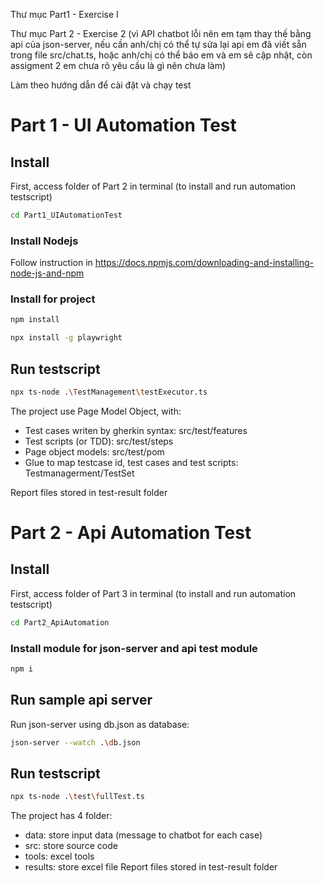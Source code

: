 Thư mục Part1 - Exercise I

Thư mục Part 2 - Exercise 2 (vì API chatbot lỗi nên em tạm thay thế bằng api của json-server, nếu cần anh/chị có thể tự sửa lại api em đã viết sẵn trong file src/chat.ts, hoặc anh/chị có thể báo em và em sẽ cập nhật, còn assigment 2 em chưa rõ yêu cầu là gì nên chưa làm)

Làm theo hướng dẫn để cài đặt và chạy test

# Part 1 - UI Automation Test

## Install

First, access folder of Part 2 in terminal (to install and run automation testscript)

```bash
cd Part1_UIAutomationTest
```

### Install Nodejs

Follow instruction in https://docs.npmjs.com/downloading-and-installing-node-js-and-npm

### Install for project

```bash
npm install
```

```bash
npx install -g playwright
```

## Run testscript

```bash
npx ts-node .\TestManagement\testExecutor.ts
```

The project use Page Model Object, with:

- Test cases writen by gherkin syntax: src/test/features
- Test scripts (or TDD): src/test/steps
- Page object models: src/test/pom
- Glue to map testcase id, test cases and test scripts: Testmanagerment/TestSet

Report files stored in test-result folder

# Part 2 - Api Automation Test

## Install

First, access folder of Part 3 in terminal (to install and run automation testscript)

```bash
cd Part2_ApiAutomation
```

### Install module for json-server and api test module

```bash
npm i
```

## Run sample api server

Run json-server using db.json as database:

```bash
json-server --watch .\db.json
```

## Run testscript

```bash
npx ts-node .\test\fullTest.ts
```

The project has 4 folder:

- data: store input data (message to chatbot for each case)
- src: store source code
- tools: excel tools
- results: store excel file
  Report files stored in test-result folder
